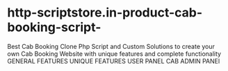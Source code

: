 # http-scriptstore.in-product-cab-booking-script-
Best Cab Booking Clone Php Script and Custom Solutions to create your own Cab Booking Website with unique features and complete functionality
GENERAL FEATURES 
UNIQUE FEATURES
USER PANEL
CAB ADMIN PANEl
